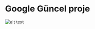 # Google Güncel proje

![alt text](https://web.archive.org/web/19990504112211im_/http://www.google.com/google.jpg)
